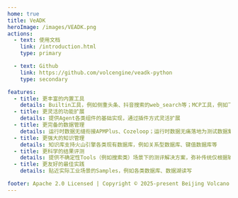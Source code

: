 ```yaml
---
home: true
title: VeADK
heroImage: /images/VEADK.png
actions:
  - text: 使用文档
    link: /introduction.html
    type: primary

  - text: Github
    link: https://github.com/volcengine/veadk-python
    type: secondary

features:
  - title: 更丰富的内置工具
    details: Builtin工具，例如侧重头条、抖音搜索的web_search等；MCP工具，例如飞书Lark、PromptPilot等
  - title: 更灵活的功能扩展
    details: 提供Agent各类组件的基础实现，通过插件方式灵活扩展
  - title: 更完备的数据管理
    details: 运行时数据无缝衔接APMPlus、Cozeloop；运行时数据无痛落地为测试数据集文件，可直接在Cozeloop中进行测试
  - title: 更强大的知识管理
    details: 知识库支持火山引擎各类现有数据库，例如关系型数据库、键值数据库等
  - title: 更科学的结果评测
    details: 提供不确定性Tools（例如搜索类）场景下的测评解决方案，弥补传统仅根据输入输出进行评测而导致评测结果不符合预期的问题
  - title: 更友好的最佳实践
    details: 贴近实际工业场景的Samples，例如各类数据库、数据湖读写

footer: Apache 2.0 Licensed | Copyright © 2025-present Beijing Volcano Engine Technology Co., Ltd.
---
```

